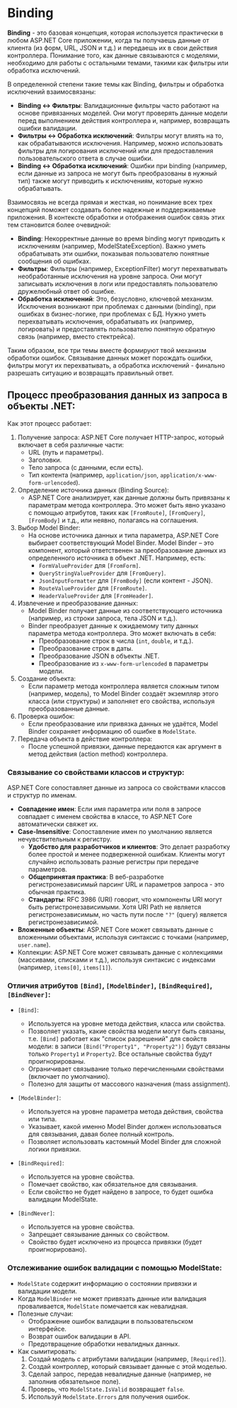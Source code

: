 # Binding

**Binding** - это базовая концепция, которая используется практически в любом ASP.NET Core приложении, когда ты получаешь данные от клиента (из форм, URL, JSON и т.д.) и передаешь их в свои действия контроллера. Понимание того, как данные связываются с моделями, необходимо для работы с остальными темами, такими как фильтры или обработка исключений.

В определенной степени такие темы как Binding, фильтры и обработка исключений взаимосвязаны:

- **Binding <-> Фильтры**: Валидационные фильтры часто работают на основе привязанных моделей. Они могут проверять данные модели перед выполнением действия контроллера и, например, возвращать ошибки валидации.
- **Фильтры <-> Обработка исключений**: Фильтры могут влиять на то, как обрабатываются исключения. Например, можно использовать фильтры для логирования исключений или для предоставления пользовательского ответа в случае ошибки.
- **Binding <-> Обработка исключений**: Ошибки при binding (например, если данные из запроса не могут быть преобразованы в нужный тип) также могут приводить к исключениям, которые нужно обрабатывать.

Взаимосвязь не всегда прямая и жесткая, но понимание всех трех концепций поможет создавать более надежные и поддерживаемые приложения. В контексте обработки и отображения ошибок связь этих тем становится более очевидной:

- **Binding**: Некорректные данные во время binding могут приводить к исключениям (например, ModelStateException). Важно уметь обрабатывать эти ошибки, показывая пользователю понятные сообщения об ошибках.
- **Фильтры**: Фильтры (например, ExceptionFilter) могут перехватывать необработанные исключения на уровне запроса. Они могут записывать исключения в логи или предоставлять пользователю дружелюбный ответ об ошибке.
- **Обработка исключений**: Это, безусловно, ключевой механизм. Исключения возникают при проблемах с данными (binding), при ошибках в бизнес-логике, при проблемах с БД. Нужно уметь перехватывать исключения, обрабатывать их (например, логировать) и предоставлять пользователю понятную обратную связь (например, вместо стектрейса).

Таким образом, все три темы вместе формируют твой механизм обработки ошибок. Связывание данных может порождать ошибки, фильтры могут их перехватывать, а обработка исключений - финально разрешать ситуацию и возвращать правильный ответ.

## Процесс преобразования данных из запроса в объекты .NET:

Как этот процесс работает:

1. Получение запроса: ASP.NET Core получает HTTP-запрос, который включает в себя различные части:
    - URL (путь и параметры).
    - Заголовки.
    - Тело запроса (с данными, если есть).
    - Тип контента (например, `application/json`, `application/x-www-form-urlencoded`).
2. Определение источника данных (Binding Source):
    - ASP.NET Core анализирует, как данные должны быть привязаны к параметрам метода контроллера. Это может быть явно указано с помощью атрибутов, таких как `[FromRoute]`, `[FromQuery]`, `[FromBody]` и т.д., или неявно, полагаясь на соглашения.
3. Выбор Model Binder:
    - На основе источника данных и типа параметра, ASP.NET Core выбирает соответствующий Model Binder. Model Binder – это компонент, который ответственен за преобразование данных из определенного источника в объект .NET. Например, есть:
        - `FormValueProvider` для `[FromForm]`.
        - `QueryStringValueProvider` для `[FromQuery]`.
        - `JsonInputFormatter` для `[FromBody]` (если контент - JSON).
        - `RouteValueProvider` для `[FromRoute]`.
        - `HeaderValueProvider` для `[FromHeader]`.
4. Извлечение и преобразование данных:
    - Model Binder получает данные из соответствующего источника (например, из строки запроса, тела JSON и т.д.).
    - Binder преобразует данные к ожидаемому типу данных параметра метода контроллера. Это может включать в себя:
        - Преобразование строк в числа (`int`, `double`, и т.д.).
        - Преобразование строк в даты.
        - Преобразование JSON в объекты .NET.
        - Преобразование из `x-www-form-urlencoded` в параметры модели.
5. Создание объекта:
    - Если параметр метода контроллера является сложным типом (например, модель), то Model Binder создаёт экземпляр этого класса (или структуры) и заполняет его свойства, используя преобразованные данные.
6. Проверка ошибок:
    - Если преобразование или привязка данных не удаётся, Model Binder сохраняет информацию об ошибке в `ModelState`.
7. Передача объекта в действие контроллера:
    - После успешной привязки, данные передаются как аргумент в метод действия (action method) контроллера.

### Связывание со свойствами классов и структур:

ASP.NET Core сопоставляет данные из запроса со свойствами классов и структур по именам.

- **Совпадение имен**: Если имя параметра или поля в запросе совпадает с именем свойства в классе, то ASP.NET Core автоматически свяжет их.
- **Case-Insensitive**: Сопоставление имен по умолчанию является нечувствительным к регистру.
    - **Удобство для разработчиков и клиентов**: Это делает разработку более простой и менее подверженной ошибкам. Клиенты могут случайно использовать разные регистры при передаче параметров.
    - **Общепринятая практика**: В веб-разработке регистронезависимый парсинг URL и параметров запроса - это обычная практика.
    - **Стандарты**: RFC 3986 (URI) говорит, что компоненты URI могут быть регистронезависимыми. Хотя URI Path не является регистронезависимым, но часть пути после `"?"` (query) является регистронезависимой.
- **Вложенные объекты**: ASP.NET Core может связывать данные с вложенными объектами, используя синтаксис с точками (например, `user.name`).
- Коллекции: ASP.NET Core может связывать данные с коллекциями (массивами, списками и т.д.), используя синтаксис с индексами (например, `items[0]`, `items[1]`).

### Отличия атрибутов `[Bind]`, `[ModelBinder]`, `[BindRequired]`, `[BindNever]`:

- `[Bind]`:
    - Используется на уровне метода действия, класса или свойства.
    - Позволяет указать, какие свойства модели могут быть связаны, т.е. `[Bind]` работает как "список разрешений" для свойств модели: в записи `[Bind("Property1", "Property2")]` будут связаны только `Property1` и `Property2`. Все остальные свойства будут проигнорированы.
    - Ограничивает связывание только перечисленными свойствами (включает по умолчанию).
    - Полезно для защиты от массового назначения (mass assignment).

- `[ModelBinder]`:
    - Используется на уровне параметра метода действия, свойства или типа.
    - Указывает, какой именно Model Binder должен использоваться для связывания, давая более полный контроль.
    - Позволяет использовать кастомный Model Binder для сложной логики привязки.

- `[BindRequired]`:
    - Используется на уровне свойства.
    - Помечает свойство, как обязательное для связывания.
    - Если свойство не будет найдено в запросе, то будет ошибка валидации ModelState.

- `[BindNever]`:
    - Используется на уровне свойства.
    - Запрещает связывание данных со свойством.
    - Свойство будет исключено из процесса привязки (будет проигнорировано).

### Отслеживание ошибок валидации с помощью ModelState:

- `ModelState` содержит информацию о состоянии привязки и валидации модели.
- Когда `ModelBinder` не может привязать данные или валидация проваливается, `ModelState` помечается как невалидная.
- Полезные случаи:
    - Отображение ошибок валидации в пользовательском интерфейсе.
    - Возврат ошибок валидации в API.
    - Предотвращение обработки невалидных данных.
- Как сымитировать:
    1. Создай модель с атрибутами валидации (например, `[Required]`).
    2. Создай контроллер, который связывает данные с этой моделью.
    3. Сделай запрос, передав невалидные данные (например, не заполнив обязательное поле).
    4. Проверь, что `ModelState.IsValid` возвращает `false`.
    5. Используй `ModelState.Errors` для получения ошибок.
